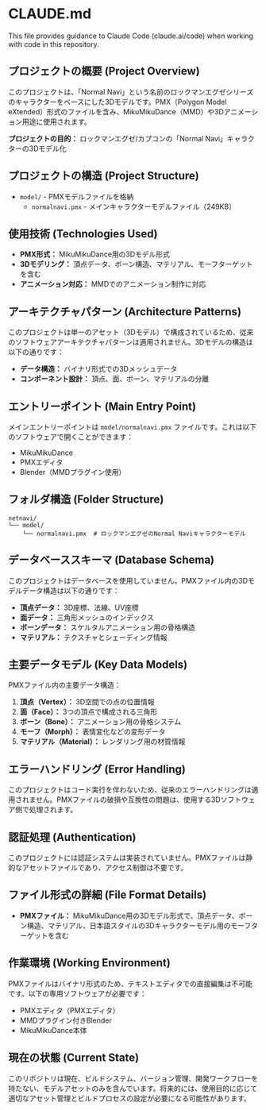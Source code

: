 # CLAUDE.md

This file provides guidance to Claude Code (claude.ai/code) when working with code in this repository.

## プロジェクトの概要 (Project Overview)

このプロジェクトは、「Normal Navi」という名前のロックマンエグゼシリーズのキャラクターをベースにした3Dモデルです。PMX（Polygon Model eXtended）形式のファイルを含み、MikuMikuDance（MMD）や3Dアニメーション用途に使用されます。

**プロジェクトの目的：** ロックマンエグゼ/カプコンの「Normal Navi」キャラクターの3Dモデル化

## プロジェクトの構造 (Project Structure) 

- `model/` - PMXモデルファイルを格納
  - `normalnavi.pmx` - メインキャラクターモデルファイル（249KB）

## 使用技術 (Technologies Used)

- **PMX形式：** MikuMikuDance用の3Dモデル形式
- **3Dモデリング：** 頂点データ、ボーン構造、マテリアル、モーフターゲットを含む
- **アニメーション対応：** MMDでのアニメーション制作に対応

## アーキテクチャパターン (Architecture Patterns)

このプロジェクトは単一のアセット（3Dモデル）で構成されているため、従来のソフトウェアアーキテクチャパターンは適用されません。3Dモデルの構造は以下の通りです：

- **データ構造：** バイナリ形式での3Dメッシュデータ
- **コンポーネント設計：** 頂点、面、ボーン、マテリアルの分離

## エントリーポイント (Main Entry Point)

メインエントリーポイントは `model/normalnavi.pmx` ファイルです。これは以下のソフトウェアで開くことができます：
- MikuMikuDance
- PMXエディタ
- Blender（MMDプラグイン使用）

## フォルダ構造 (Folder Structure)

```
netnavi/
└── model/
    └── normalnavi.pmx  # ロックマンエグゼのNormal Naviキャラクターモデル
```

## データベーススキーマ (Database Schema)

このプロジェクトはデータベースを使用していません。PMXファイル内の3Dモデルデータ構造は以下の通りです：

- **頂点データ：** 3D座標、法線、UV座標
- **面データ：** 三角形メッシュのインデックス
- **ボーンデータ：** スケルタルアニメーション用の骨格構造
- **マテリアル：** テクスチャとシェーディング情報

## 主要データモデル (Key Data Models)

PMXファイル内の主要データ構造：

1. **頂点（Vertex）：** 3D空間での点の位置情報
2. **面（Face）：** 3つの頂点で構成される三角形
3. **ボーン（Bone）：** アニメーション用の骨格システム
4. **モーフ（Morph）：** 表情変化などの変形データ
5. **マテリアル（Material）：** レンダリング用の材質情報

## エラーハンドリング (Error Handling)

このプロジェクトはコード実行を伴わないため、従来のエラーハンドリングは適用されません。PMXファイルの破損や互換性の問題は、使用する3Dソフトウェア側で処理されます。

## 認証処理 (Authentication)

このプロジェクトには認証システムは実装されていません。PMXファイルは静的なアセットファイルであり、アクセス制御は不要です。

## ファイル形式の詳細 (File Format Details)

- **PMXファイル：** MikuMikuDance用の3Dモデル形式で、頂点データ、ボーン構造、マテリアル、日本語スタイルの3Dキャラクターモデル用のモーフターゲットを含む

## 作業環境 (Working Environment)

PMXファイルはバイナリ形式のため、テキストエディタでの直接編集は不可能です。以下の専用ソフトウェアが必要です：
- PMXエディタ（PMXエディタ）
- MMDプラグイン付きBlender  
- MikuMikuDance本体

## 現在の状態 (Current State)

このリポジトリは現在、ビルドシステム、バージョン管理、開発ワークフローを持たない、モデルアセットのみを含んでいます。将来的には、使用目的に応じて適切なアセット管理とビルドプロセスの設定が必要になる可能性があります。